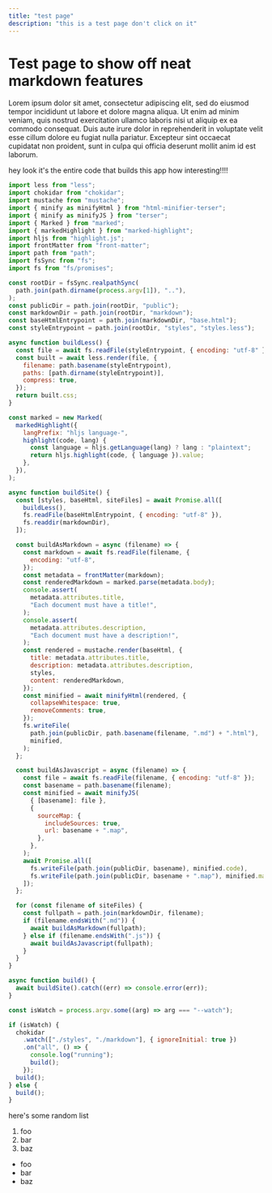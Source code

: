 ```yaml
---
title: "test page"
description: "this is a test page don't click on it"
---
```


# Test page to show off neat markdown features

Lorem ipsum dolor sit amet, consectetur adipiscing elit, sed do eiusmod tempor
incididunt ut labore et dolore magna aliqua. Ut enim ad minim veniam, quis
nostrud exercitation ullamco laboris nisi ut aliquip ex ea commodo consequat.
Duis aute irure dolor in reprehenderit in voluptate velit esse cillum dolore eu
fugiat nulla pariatur. Excepteur sint occaecat cupidatat non proident, sunt in
culpa qui officia deserunt mollit anim id est laborum.

hey look it's the entire code that builds this app how interesting!!!!

```javascript
import less from "less";
import chokidar from "chokidar";
import mustache from "mustache";
import { minify as minifyHtml } from "html-minifier-terser";
import { minify as minifyJS } from "terser";
import { Marked } from "marked";
import { markedHighlight } from "marked-highlight";
import hljs from "highlight.js";
import frontMatter from "front-matter";
import path from "path";
import fsSync from "fs";
import fs from "fs/promises";

const rootDir = fsSync.realpathSync(
  path.join(path.dirname(process.argv[1]), ".."),
);
const publicDir = path.join(rootDir, "public");
const markdownDir = path.join(rootDir, "markdown");
const baseHtmlEntrypoint = path.join(markdownDir, "base.html");
const styleEntrypoint = path.join(rootDir, "styles", "styles.less");

async function buildLess() {
  const file = await fs.readFile(styleEntrypoint, { encoding: "utf-8" });
  const built = await less.render(file, {
    filename: path.basename(styleEntrypoint),
    paths: [path.dirname(styleEntrypoint)],
    compress: true,
  });
  return built.css;
}

const marked = new Marked(
  markedHighlight({
    langPrefix: "hljs language-",
    highlight(code, lang) {
      const language = hljs.getLanguage(lang) ? lang : "plaintext";
      return hljs.highlight(code, { language }).value;
    },
  }),
);

async function buildSite() {
  const [styles, baseHtml, siteFiles] = await Promise.all([
    buildLess(),
    fs.readFile(baseHtmlEntrypoint, { encoding: "utf-8" }),
    fs.readdir(markdownDir),
  ]);

  const buildAsMarkdown = async (filename) => {
    const markdown = await fs.readFile(filename, {
      encoding: "utf-8",
    });
    const metadata = frontMatter(markdown);
    const renderedMarkdown = marked.parse(metadata.body);
    console.assert(
      metadata.attributes.title,
      "Each document must have a title!",
    );
    console.assert(
      metadata.attributes.description,
      "Each document must have a description!",
    );
    const rendered = mustache.render(baseHtml, {
      title: metadata.attributes.title,
      description: metadata.attributes.description,
      styles,
      content: renderedMarkdown,
    });
    const minified = await minifyHtml(rendered, {
      collapseWhitespace: true,
      removeComments: true,
    });
    fs.writeFile(
      path.join(publicDir, path.basename(filename, ".md") + ".html"),
      minified,
    );
  };

  const buildAsJavascript = async (filename) => {
    const file = await fs.readFile(filename, { encoding: "utf-8" });
    const basename = path.basename(filename);
    const minified = await minifyJS(
      { [basename]: file },
      {
        sourceMap: {
          includeSources: true,
          url: basename + ".map",
        },
      },
    );
    await Promise.all([
      fs.writeFile(path.join(publicDir, basename), minified.code),
      fs.writeFile(path.join(publicDir, basename + ".map"), minified.map),
    ]);
  };

  for (const filename of siteFiles) {
    const fullpath = path.join(markdownDir, filename);
    if (filename.endsWith(".md")) {
      await buildAsMarkdown(fullpath);
    } else if (filename.endsWith(".js")) {
      await buildAsJavascript(fullpath);
    }
  }
}

async function build() {
  await buildSite().catch((err) => console.error(err));
}

const isWatch = process.argv.some((arg) => arg === "--watch");

if (isWatch) {
  chokidar
    .watch(["./styles", "./markdown"], { ignoreInitial: true })
    .on("all", () => {
      console.log("running");
      build();
    });
  build();
} else {
  build();
}

```

here's some random list

1. foo
2. bar
3. baz

- foo
- bar
- baz

<canvas ratio="0.5" is="hello-world-canvas"></custom-canvas>

<script async defer src="testpage.js"></script>
